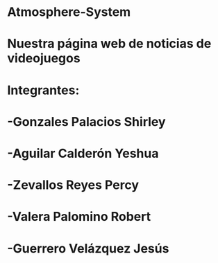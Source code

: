 # Atmosphere-System
# Nuestra página web de noticias de videojuegos
# Integrantes:
 # -Gonzales Palacios Shirley
 # -Aguilar Calderón Yeshua
 # -Zevallos Reyes Percy
 # -Valera Palomino Robert
 # -Guerrero Velázquez Jesús
